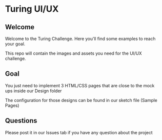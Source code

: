 # Turing UI/UX

## Welcome
Welcome to the Turing Challenge. Here you'll find some examples to reach your goal.

This repo will contain the images and assets you need for the UI/UX challenge.

## Goal
You just need to implement 3 HTML/CSS pages that are close to the mock ups inside our Design folder

The configuration for those designs can be found in our sketch file (Sample Pages)

## Questions
Please post it in our Issues tab if you have any question about the project
